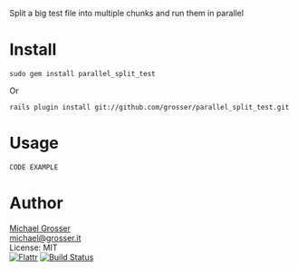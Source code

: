 Split a big test file into multiple chunks and run them in parallel

Install
=======
    sudo gem install parallel_split_test
Or

    rails plugin install git://github.com/grosser/parallel_split_test.git


Usage
=====
    CODE EXAMPLE

Author
======
[Michael Grosser](http://grosser.it)<br/>
michael@grosser.it<br/>
License: MIT<br/>
[![Flattr](http://api.flattr.com/button/flattr-badge-large.png)](https://flattr.com/submit/auto?user_id=grosser&url=https://github.com/grosser/parallel_split_test&title=parallel_split_test&language=en_US&tags=github&category=software)
[![Build Status](https://secure.travis-ci.org/grosser/parallel_split_test.png)](http://travis-ci.org/grosser/parallel_split_test)
